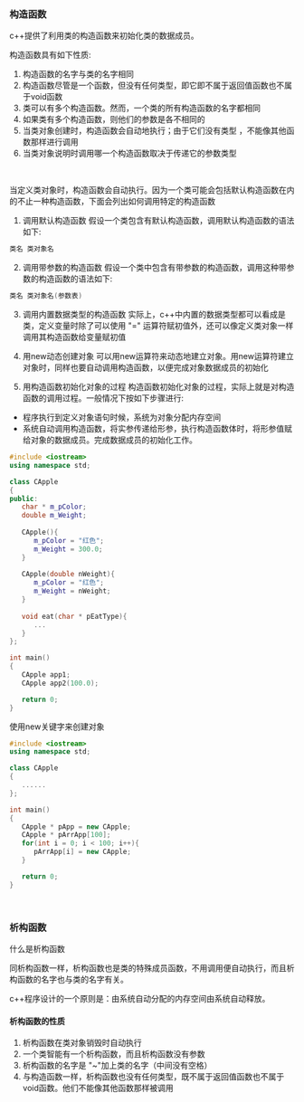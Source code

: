 
### 构造函数

c++提供了利用类的构造函数来初始化类的数据成员。

构造函数具有如下性质:

1) 构造函数的名字与类的名字相同
2) 构造函数尽管是一个函数，但没有任何类型，即它即不属于返回值函数也不属于void函数
3) 类可以有多个构造函数。然而，一个类的所有构造函数的名字都相同 
4) 如果类有多个构造函数，则他们的参数是各不相同的
5) 当类对象创建时，构造函数会自动地执行；由于它们没有类型 ，不能像其他函数那样进行调用
6) 当类对象说明时调用哪一个构造函数取决于传递它的参数类型

<br/>

当定义类对象时，构造函数会自动执行。因为一个类可能会包括默认构造函数在内的不止一种构造函数，下面会列出如何调用特定的构造函数

1) 调用默认构造函数
假设一个类包含有默认构造函数，调用默认构造函数的语法如下:

```c++
类名 类对象名
```

2) 调用带参数的构造函数
假设一个类中包含有带参数的构造函数，调用这种带参数的构造函数的语法如下:

```c++
类名 类对象名(参数表)
```

3) 调用内置数据类型的构造函数
实际上，c++中内置的数据类型都可以看成是类，定义变量时除了可以使用 "=" 运算符赋初值外，还可以像定义类对象一样调用其构造函数给变量赋初值

4) 用new动态创建对象
可以用new运算符来动态地建立对象。用new运算符建立对象时，同样也要自动调用构造函数，以便完成对象数据成员的初始化

5) 用构造函数初始化对象的过程
构造函数初始化对象的过程，实际上就是对构造函数的调用过程。一般情况下按如下步骤进行:
* 程序执行到定义对象语句时候，系统为对象分配内存空间
* 系统自动调用构造函数，将实参传递给形参，执行构造函数体时，将形参值赋给对象的数据成员。完成数据成员的初始化工作。


```c++
#include <iostream>
using namespace std;

class CApple
{
public:
   char * m_pColor;
   double m_Weight;
   
   CApple(){
      m_pColor = "红色";
      m_Weight = 300.0;
   }
   
   CApple(double nWeight){
      m_pColor = "红色";
      m_Weight = nWeight;
   }
   
   void eat(char * pEatType){
      ...
   }
};

int main()
{
   CApple app1;
   CApple app2(100.0);

   return 0;
}
```

使用new关键字来创建对象

```c++
#include <iostream>
using namespace std;

class CApple
{
   ......
};

int main()
{
   CApple * pApp = new CApple;
   CApple * pArrApp[100];
   for(int i = 0; i < 100; i++){
      pArrApp[i] = new CApple;
   }

   return 0;
}
```

<br/>

### 析构函数

什么是析构函数

同析构函数一样，析构函数也是类的特殊成员函数，不用调用便自动执行，而且析构函数的名字也与类的名字有关。

c++程序设计的一个原则是：由系统自动分配的内存空间由系统自动释放。

#### 析构函数的性质

1) 析构函数在类对象销毁时自动执行
2) 一个类智能有一个析构函数，而且析构函数没有参数
3) 析构函数的名字是 "~"加上类的名字（中间没有空格）
4) 与构造函数一样，析构函数也没有任何类型，既不属于返回值函数也不属于void函数。他们不能像其他函数那样被调用
